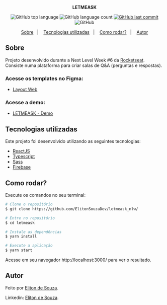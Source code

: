 <p align="center">
   <b>LETMEASK</b>
</p>

<p align="center">
  <img alt="GitHub top language" src="https://img.shields.io/github/languages/top/lorenatoscano/letmeask?color=835AFD">

  <img alt="GitHub language count" src="https://img.shields.io/github/languages/count/lorenatoscano/letmeask?color=835AFD">
  
  <a href="https://github.com/lorenatoscano/letmeask/commits/main">
    <img alt="GitHub last commit" src="https://img.shields.io/github/last-commit/lorenatoscano/letmeask?color=835AFD">
  </a>

  <img alt="GitHub" src="https://img.shields.io/github/license/lorenatoscano/letmeask?color=835AFD">
</p>

<p align="center">
  <a href="#sobre">Sobre</a>&nbsp;&nbsp;&nbsp;|&nbsp;&nbsp;&nbsp;
  <a href="#tecnologias-utilizadas">Tecnologias utilizadas</a>&nbsp;&nbsp;&nbsp;|&nbsp;&nbsp;&nbsp;
  <a href="#como-rodar">Como rodar?</a>&nbsp;&nbsp;&nbsp;|&nbsp;&nbsp;&nbsp;
  <a href="#autor">Autor</a>
</p>

## Sobre
Projeto desenvolvido durante a Next Level Week #6 da [Rocketseat](https://rocketseat.com.br/). Consiste numa plataforma para criar salas de Q&A (perguntas e respostas).


### Acesse os templates no Figma:
- [Layout Web](https://www.figma.com/file/ITmt54Pz9ssMKU3pRMPHLS/Letmeask-(Copy)?node-id=0%3A1)

### Acesse a demo:
- [LETMEASK - Demo](https://letmeask-nlw-cc625.web.app/)

## Tecnologias utilizadas

Este projeto foi desenvolvido utilizando as seguintes tecnologias:

- [ReactJS](https://reactjs.org/)
- [Typescript](https://www.typescriptlang.org/)
- [Sass](https://sass-lang.com/)
- [Firebase](https://firebase.google.com/?hl=pt)


## Como rodar?

Execute os comandos no seu terminal:

```bash
# Clone o repositório
$ git clone https://github.com/ElitonSouzaDev/letmeask_nlw/

# Entre no repositório
$ cd letmeask

# Instale as dependências
$ yarn install

# Execute a aplicação
$ yarn start
```

Acesse em seu navegador http://localhost:3000/ para ver o resultado.


## Autor

Feito por [Eliton de Souza](https://github.com/ElitonSouzaDev).

Linkedin: [Eliton de Souza](https://www.linkedin.com/in/eliton-souza-a42a4892/).
